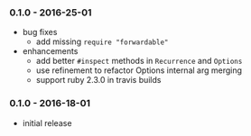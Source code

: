 ### 0.1.0 - 2016-25-01

* bug fixes
  * add missing `require "forwardable"`
* enhancements
  * add better `#inspect` methods in `Recurrence` and `Options`
  * use refinement to refactor Options internal arg merging
  * support ruby 2.3.0 in travis builds

### 0.1.0 - 2016-18-01

* initial release
